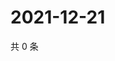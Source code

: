 # 2021-12-21

共 0 条

<!-- BEGIN WEIBO -->
<!-- 最后更新时间 Tue Dec 21 2021 15:14:32 GMT+0800 (China Standard Time) -->

<!-- END WEIBO -->
